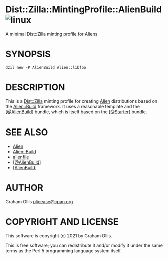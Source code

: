 # Dist::Zilla::MintingProfile::AlienBuild ![linux](https://github.com/PerlAlien/Dist-Zilla-MintingProfile-AlienBuild/workflows/linux/badge.svg)

A minimal Dist::Zilla minting profile for Aliens

# SYNOPSIS

```
dzil new -P AlienBuild Alien::libfoo
```

# DESCRIPTION

This is a [Dist::Zilla](https://metacpan.org/pod/Dist::Zilla) minting profile for creating [Alien](https://metacpan.org/pod/Alien) distributions
based on the [Alien::Build](https://metacpan.org/pod/Alien::Build) framework.  It uses a reasonable template and the
[\[@AlienBuild\]](https://metacpan.org/pod/Dist::Zilla::PluginBundle::AlienBuild) bundle, which is itself
based on the [\[@Starter\]](https://metacpan.org/pod/Dist::Zilla::PluginBundle::Starter) bundle.

# SEE ALSO

- [Alien](https://metacpan.org/pod/Alien)
- [Alien::Build](https://metacpan.org/pod/Alien::Build)
- [alienfile](https://metacpan.org/pod/alienfile)
- [\[@AlienBuild\]](https://metacpan.org/pod/Dist::Zilla::PluginBundle::AlienBuild)
- [\[AlienBuild\]](https://metacpan.org/pod/Dist::Zilla::Plugin::AlienBuild)

# AUTHOR

Graham Ollis <plicease@cpan.org>

# COPYRIGHT AND LICENSE

This software is copyright (c) 2021 by Graham Ollis.

This is free software; you can redistribute it and/or modify it under
the same terms as the Perl 5 programming language system itself.
